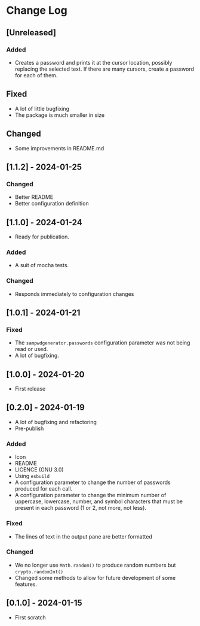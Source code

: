 # Change Log

<!--
## [major.minor.patch] - yyyy-mm-dd
### Added
### Fixed
### Changed
### Removed
-->

## [Unreleased]

### Added

- Creates a password and prints it at the cursor location, possibly replacing
  the selected text. If there are many cursors, create a password for each of
  them.

## Fixed

- A lot of little bugfixing
- The package is much smaller in size

## Changed

- Some improvements in README.md

## [1.1.2] - 2024-01-25

### Changed

- Better README
- Better configuration definition

## [1.1.0] - 2024-01-24

- Ready for publication.

### Added

- A suit of mocha tests.

### Changed

- Responds immediately to configuration changes

## [1.0.1] - 2024-01-21

### Fixed

- The `sampwdgenerator.passwords` configuration parameter was not being read or
  used.
- A lot of bugfixing.

## [1.0.0] - 2024-01-20

- First release

## [0.2.0] - 2024-01-19

- A lot of bugfixing and refactoring
- Pre-publish

### Added

- Icon
- README
- LICENCE (GNU 3.0)
- Using `esbuild`
- A configuration parameter to change the number of passwords produced for each
  call.
- A configuration parameter to change the minimum number of uppercase,
  lowercase, number, and symbol characters that must be present in each password
  (1 or 2, not more, not less).

### Fixed

- The lines of text in the output pane are better formatted

### Changed

- We no longer use `Math.random()` to produce random numbers but
  `crypto.randomInt()`
- Changed some methods to allow for future development of some features.

## [0.1.0] - 2024-01-15

- First scratch
